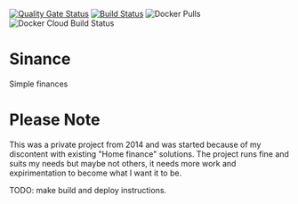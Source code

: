 [![Quality Gate Status](https://sonarcloud.io/api/project_badges/measure?project=maartenvana_sinance&metric=alert_status)](https://sonarcloud.io/dashboard?id=maartenvana_sinance)
[![Build Status](https://dev.azure.com/maartenvanarem/Sinance/_apis/build/status/Sinance-CI?branchName=master)](https://dev.azure.com/maartenvanarem/Sinance/_build/latest?definitionId=2&branchName=master)
![Docker Pulls](https://img.shields.io/docker/pulls/maartenvana/sinance)
![Docker Cloud Build Status](https://img.shields.io/docker/cloud/build/maartenvana/sinance)

# Sinance
Simple finances

# Please Note
This was a private project from 2014 and was started because of my discontent with existing "Home finance" solutions. The project runs fine and suits my needs but maybe not others, it needs more work and expirimentation to become what I want it to be.

TODO: make build and deploy instructions.
